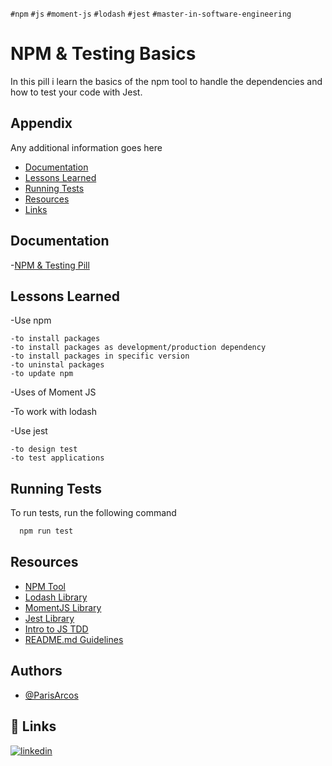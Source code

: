 `#npm` `#js` `#moment-js` `#lodash` `#jest` `#master-in-software-engineering`

# NPM & Testing Basics
In this pill i learn the basics of the npm tool to handle the 
dependencies and how to test your code with Jest.
## Appendix

Any additional information goes here

- [Documentation](#documentation)
- [Lessons Learned](#lessons-learned)
- [Running Tests](#running-tests)
- [Resources](#resources)
- [Links](#links)  
## Documentation

-[NPM & Testing Pill]( https://docs.google.com/document/d/1K_JXKRQBEdCsGz8xtoeD7uO-NWEefgqq53v2MDgMfaM)

  
## Lessons Learned

-Use npm
    
    -to install packages
    -to install packages as development/production dependency
    -to install packages in specific version
    -to uninstal packages
    -to update npm

-Uses of Moment JS

-To work with lodash

-Use jest

    -to design test
    -to test applications 
  
## Running Tests

To run tests, run the following command

```bash
  npm run test
```

  
## Resources

- [NPM Tool](https://www.npmjs.com/)
- [Lodash Library](https://lodash.com/)
- [MomentJS Library](https://momentjs.com)
- [Jest Library](https://jestjs.io/)
- [Intro to JS TDD](https://www.youtube.com/watch?v=SbKPgaRZsxA)
- [README.md Guidelines](https://github.com/othneildrew/Best-README-Template)

  
## Authors

- [@ParisArcos](https://github.com/ParisArcos)

  
## 🔗 Links
[![linkedin](https://img.shields.io/badge/linkedin-0A66C2?style=for-the-badge&logo=linkedin&logoColor=white)](https://www.linkedin.com/in/paris-arcos-martin-268708217/)
